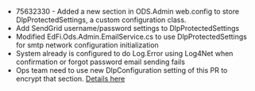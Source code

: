 * 75632330 - Added a new section in ODS.Admin web.config to store DlpProtectedSettings, a custom configuration class.
* Add SendGrid username/password settings to DlpProtectedSettings
* Modified EdFi.Ods.Admin.EmailService.cs to use DlpProtectedSettings for smtp network configuration initialization
* System already is configured to do Log.Error using Log4Net when confirmation or forgot password email sending fails
* Ops team need to use new DlpConfiguration setting of this PR to encrypt that section. [Details here](http://msdn.microsoft.com/en-us/library/vstudio/dtkwfdky(v=vs.100).aspx)